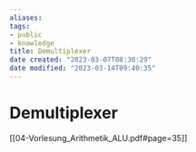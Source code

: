 ```yaml
---
aliases: 
tags: 
- public
- knowledge
title: Demultiplexer
date created: "2023-03-07T08:30:29"
date modified: "2023-03-14T09:40:35"
---
```


# Demultiplexer

[[04-Vorlesung_Arithmetik_ALU.pdf#page=35]]
